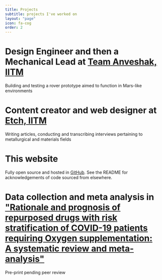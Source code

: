 ```yaml
---
title: Projects
subtitle: projects I've worked on
layout: "page"
icon: fa-cog
order: 2
---
```

# Design Engineer and then a Mechanical Lead at [Team Anveshak, IITM](https://anveshak.team)
Building and testing a rover prototype aimed to function in Mars-like environments
# Content creator and web designer at [Etch, IITM](https://etch-iitm.github.io/)
Writing articles, conducting and transcribing interviews pertaining to metallurgical and materials fields
# This website
Fully open source and hosted in [GitHub](https://github.com/raghavmallampalli/raghav-mallampalli-site). See the README for acknowledgements of code sourced from elsewhere.

# Data collection and meta analysis in ["Rationale and prognosis of repurposed drugs with risk stratification of COVID-19 patients requiring Oxygen supplementation: A systematic review and meta-analysis"](https://doi.org/10.1101/2020.10.04.20206516)
Pre-print pending peer review